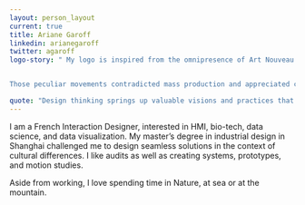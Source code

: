 ```yaml
---
layout: person_layout
current: true
title: Ariane Garoff
linkedin: arianegaroff
twitter: agaroff
logo-story: " My logo is inspired from the omnipresence of Art Nouveau and Art Deco in Amsterdam, especially typographies on bridges, and architectures near our office located in Herengracht, in which merchants and regents lived in the XIIe century.


Those peculiar movements contradicted mass production and appreciated craftsmanships. They were global, manifesting in different spheres of Art, such as architecture, graphic design, fashion, sculpture, painting, and crossing countries’s borders. I think that those movements participated to make Amsterdam multi-cultural, graceful, modern and unique. Just like Art Deco and Art Nouveau in Amsterdam, The Artificial values different cultures, craftsmanships, and beauty in various forms."

quote: "Design thinking springs up valuable visions and practices that shape our future."
---
```


I am a French Interaction Designer, interested in HMI, bio-tech, data science, and data visualization. My master’s degree in industrial design in Shanghai challenged me to design seamless solutions in the context of cultural differences. I like audits as well as creating systems, prototypes, and motion studies.

Aside from working, I love spending time in Nature, at sea or at the mountain.
